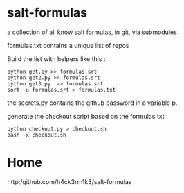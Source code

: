 salt-formulas
=============

a collection of all know salt formulas, in git, via submodules

formulas.txt contains a unique list of repos

Build the list with helpers like this :

    python get.py >> formulas.srt 
    python get2.py >> formulas.srt 
    python get3.py  >> formulas.srt 
    sort -u formulas.srt > formulas.txt

the secrets.py contains the github password in a variable p.

generate the checkout script based on the formulas.txt

    python checkout.py > checkout.sh
    bash -x checkout.sh 


Home
====

http:/github.com/h4ck3rm1k3/salt-formulas
